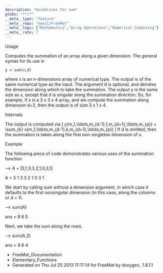 ```yaml
---
description: "Guidelines for sum"
globs: "**/*"
__meta__type: "feature"
__meta__repo: "ewail/FreeMat"
__meta__tags: ["Mathematics","Array Operations","Numerical Computing"]
__meta__rate: 7
---
```


 Usage

Computes the summation of an array along a given dimension.
The general syntax for its use is

    y = sum(x,d)

where x is an n-dimensions array of numerical type. The
output is of the same numerical type as the input. The
argument d is optional, and denotes the dimension along
which to take the summation. The output y is the same size
as x, except that it is singular along the summation
direction. So, for example, if x is a 3 x 3 x 4 array, and
we compute the summation along dimension d=2, then the
output is of size 3 x 1 x 4.


 Internals

The output is computed via
 \[ y(m_1,\ldots,m_{d-1},1,m_{d+1},\ldots,m_{p}) = \sum_{k}
x(m_1,\ldots,m_{d-1},k,m_{d+1},\ldots,m_{p}) \]
If d is omitted, then the summation is taken along the first
non-singleton dimension of x.


 Example

The following piece of code demonstrates various uses of the
summation function

  --> A = [5,1,3;3,2,1;0,3,1]

  A =
   5 1 3
   3 2 1
   0 3 1

We start by calling sum without a dimension argument, in
which case it defaults to the first nonsingular dimension
(in this case, along the columns or d = 1).

  --> sum(A)

  ans =
   8 6 5

Next, we take the sum along the rows.

  --> sum(A,2)

  ans =
   9
   6
   4


* FreeMat_Documentation
* Elementary_Functions
* Generated on Thu Jul 25 2013 17:17:14 for FreeMat by
  doxygen_ 1.8.1.1

